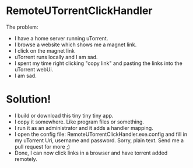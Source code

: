 RemoteUTorrentClickHandler
=============

The problem:

- I have a home server running uTorrent.
- I browse a website which shows me a magnet link.
- I click on the magnet link
- uTorrent runs locally and I am sad.
- I spent my time right clicking "copy link" and pasting the links into the uTorrent webUi.
- I am sad.

Solution!
=========

- I build or download this tiny tiny tiny app.
- I copy it somewhere. Like program files or something.
- I run it as an administrator and it adds a handler mapping.
- I open the config file: RemoteUTorrentClickHandler.exe.config and fill in my uTorrent Uri, username and password. Sorry, plain text. Send me a pull request for more ;)
- Done, I can now click links in a browser and have torrent added remotely.
